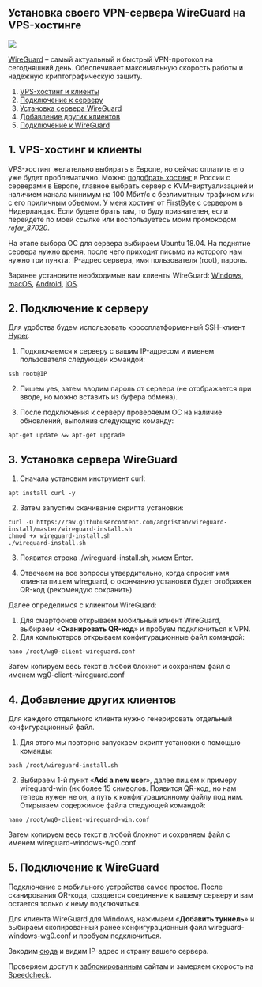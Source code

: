 ## Установка своего VPN-сервера WireGuard на VPS-хостинге
<img src="https://raw.githubusercontent.com/avenom/wireguard/main/Wireguard/wireguard-header1.png">

[WireGuard](https://www.wireguard.com/) – самый актуальный и быстрый VPN-протокол на сегодняшний день. Обеспечивает максимальную скорость работы и надежную криптографическую защиту.

1. [VPS-хостинг и клиенты](#hosting)
2. [Подключение к серверу](#connect)
3. [Установка сервера WireGuard](#install)
4. [Добавление других клиентов](#clients)
5. [Подключение к WireGuard](#connectvpn)


## 1. VPS-хостинг и клиенты <a name="hosting"></a>

VPS-хостинг желательно выбирать в Европе, но сейчас оплатить его уже будет проблематично. Можно [подобрать хостинг](https://vps.today/) в России с серверами в Европе, главное выбрать сервер с KVM-виртуализацией и наличием канала минимум на 100 Мбит/с с безлимитным трафиком или с его приличным объемом. У меня хостинг от [FirstByte](https://firstbyte.ru/?from=87020) с сервером в Нидерландах. Если будете брать там, то буду признателен, если перейдете по моей ссылке или воспользуетесь моим промокодом *refer_87020*.

На этапе выбора ОС для сервера выбираем Ubuntu 18.04. На поднятие сервера нужно время, после чего приходит письмо из которого нам нужно три пункта: IP-адрес сервера, имя пользователя (root), пароль.

Заранее установите необходимые вам клиенты WireGuard: [Windows](https://download.wireguard.com/windows-client/wireguard-installer.exe), [macOS](https://itunes.apple.com/us/app/wireguard/id1451685025?ls=1&mt=12), [Android](https://play.google.com/store/apps/details?id=com.wireguard.android), [iOS](https://itunes.apple.com/us/app/wireguard/id1441195209?ls=1&mt=8).

## 2. Подключение к серверу<a name="connect"></a>

Для удобства будем использовать кроссплатформенный SSH-клиент [Hyper](https://hyper.is/#installation).

1. Подключаемся к серверу с вашим IP-адресом и именем пользователя следующей командой:

```
ssh root@IP
```

2. Пишем yes, затем вводим пароль от сервера (не отображается при вводе, но можно вставить из буфера обмена).

3. После подключения к серверу проверяемм ОС на наличие обновлений, выполнив следующую команду:

```
apt-get update && apt-get upgrade
```

## 3. Установка сервера WireGuard <a name="install"></a>

1. Сначала установим инструмент curl:

```
apt install curl -y
```

2. Затем запустим скачивание скрипта установки:

```
curl -O https://raw.githubusercontent.com/angristan/wireguard-install/master/wireguard-install.sh
chmod +x wireguard-install.sh
./wireguard-install.sh
```

3. Появится строка ./wireguard-install.sh, жмем Enter.

4. Отвечаем на все вопросы утвердительно, когда спросит имя клиента пишем wireguard, о окончанию установки будет отображен QR-код (рекомендую сохранить) 

Далее определимся с клиентом WireGuard:
1. Для смартфонов открываем мобильный клиент WireGuard, выбираем «**Сканировать QR-код**» и пробуем подключиться к VPN.
2. Для компьютеров открываем конфигурационные файл командой:

```
nano /root/wg0-client-wireguard.conf
```

Затем копируем весь текст в любой блокнот и сохраняем файл с именем wg0-client-wireguard.conf

## 4. Добавление других клиентов<a name="clients"></a>

Для каждого отдельного клиента нужно генерировать отдельный конфигурационный файл.

1. Для этого мы повторно запускаем скрипт установки с помощью команды:

```
bash /root/wireguard-install.sh
```

2. Выбираем 1-й пункт «**Add a new user**», далее пишем к примеру wireguard-win (нк более 15 символов. Появится QR-код, но нам теперь нужен не он, а путь к конфигурационному файлу под ним. Открываем содержимое файла следующей командой:

```
nano /root/wg0-client-wireguard-win.conf
```

Затем копируем весь текст в любой блокнот и сохраняем файл с именем wireguard-windows-wg0.conf

## 5. Подключение к WireGuard<a name="connectvpn"></a>

Подключение с мобильного устройства самое простое. После сканирования QR-кода, создается соединение к вашему серверу и вам остается только к нему подключиться.

Для клиента WireGuard для Windows, нажимаем «**Добавить туннель**» и выбираем скопированный ранее конфигурационный файл wireguard-windows-wg0.conf и пробуем подключиться.

Заходим [сюда](https://whatismyipaddress.com/) и видим IP-адрес и страну вашего сервера.

Проверяем доступ к [заблокированным](https://twitter.com/) сайтам и замеряем скорость на [Speedcheck](https://www.speedcheck.org/ru/).
